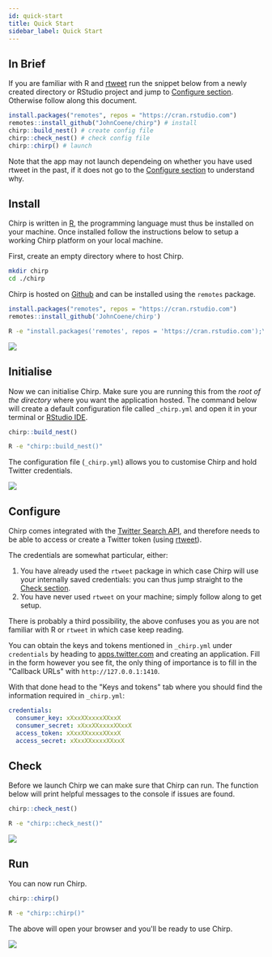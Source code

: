 ```yaml
---
id: quick-start
title: Quick Start
sidebar_label: Quick Start
---
```


## In Brief

If you are familiar with R and [rtweet](https://rtweet.info/) run the snippet below from a newly created directory or RStudio project and jump to [Configure section](#configure). Otherwise follow along this document.

```r
install.packages("remotes", repos = "https://cran.rstudio.com")
remotes::install_github("JohnCoene/chirp") # install
chirp::build_nest() # create config file
chirp::check_nest() # check config file
chirp::chirp() # launch
```

Note that the app may not launch dependeing on whether you have used rtweet in the past, if it does not go to the [Configure section](#configure) to understand why.

## Install

Chirp is written in [R](https://www.r-project.org/), the programming language must thus be installed on your machine. Once installed follow the instructions below to setup a working Chirp platform on your local machine.

First, create an empty directory where to host Chirp.

```bash
mkdir chirp
cd ./chirp
```

Chirp is hosted on [Github](https://github.com/JohnCoene/chirp) and can be installed using the `remotes` package.

<!--DOCUSAURUS_CODE_TABS-->
<!--R-->
```r
install.packages("remotes", repos = "https://cran.rstudio.com")
remotes::install_github('JohnCoene/chirp')
```
<!--Terminal-->
```bash
R -e "install.packages('remotes', repos = 'https://cran.rstudio.com');\remotes::install_github('JohnCoene/chirp')"
```
<!--END_DOCUSAURUS_CODE_TABS-->

<img src="/img/chirp_installation.gif" style="max-width:100%;"/>

## Initialise

Now we can initialise Chirp. Make sure you are running this from the _root of the directory_ where you want the application hosted. The command below will create a default configuration file called `_chirp.yml` and open it in your terminal or [RStudio IDE](https://www.rstudio.com/products/rstudio/).

<!--DOCUSAURUS_CODE_TABS-->
<!--R-->
```r
chirp::build_nest()
```
<!--Terminal-->
```bash
R -e "chirp::build_nest()"
```
<!--END_DOCUSAURUS_CODE_TABS-->

The configuration file (`_chirp.yml`) allows you to customise Chirp and hold Twitter credentials. 

<img src="/img/chirp_init.gif" style="max-width:100%;"/>

## Configure

Chirp comes integrated with the [Twitter Search API](https://developer.twitter.com/en/docs/tweets/search/api-reference/get-search-tweets.html), and therefore needs to be able to access or create a Twitter token (using [rtweet](https://rtweet.info/)). 

The credentials are somewhat particular, either:

1. You have already used the `rtweet` package in which case Chirp will use your internally saved credentials: you can thus jump straight to the [Check section](#check).
2. You have never used `rtweet` on your machine; simply follow along to get setup.

There is probably a third possibility, the above confuses you as you are not familiar with R or `rtweet` in which case keep reading.

You can obtain the keys and tokens mentioned in `_chirp.yml` under `credentials` by heading to [apps.twitter.com](https://apps.twitter.com) and creating an application. Fill in the form however you see fit, the only thing of importance is to fill in the "Callback URLs" with `http://127.0.0.1:1410`.

With that done head to the "Keys and tokens" tab where you should find the information required in `_chirp.yml`:

```yaml
credentials:                    
  consumer_key: xXxxXXxxxxXXxxX
  consumer_secret: xXxxXXxxxxXXxxX
  access_token: xXxxXXxxxxXXxxX
  access_secret: xXxxXXxxxxXXxxX
```

## Check

Before we launch Chirp we can make sure that Chirp can run. The function below will print helpful messages to the console if issues are found.

<!--DOCUSAURUS_CODE_TABS-->
<!--R-->
```r
chirp::check_nest()
```
<!--Terminal-->
```bash
R -e "chirp::check_nest()"
```
<!--END_DOCUSAURUS_CODE_TABS-->

<img src="/img/chirp_check.gif" style="max-width:100%;"/>

## Run

You can now run Chirp.

<!--DOCUSAURUS_CODE_TABS-->
<!--R-->
```r
chirp::chirp()
```
<!--Terminal-->
```bash
R -e "chirp::chirp()"
```

<!--END_DOCUSAURUS_CODE_TABS-->

The above will open your browser and you'll be ready to use Chirp.

<img src="/img/chirp_launch.gif">

